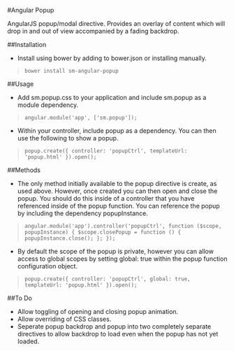 #Angular Popup

AngularJS popup/modal directive. Provides an overlay of content which will drop in and out of view accompanied by a fading backdrop.  

##Installation

- Install using bower by adding to bower.json or installing manually.
>``
bower install sm-angular-popup
``   

##Usage

- Add sm.popup.css to your application and include sm.popup as a module dependency.
>``
angular.module('app', ['sm.popup']);
``   

- Within your controller, include popup as a dependency. You can then use the following to show a popup.
>``
popup.create({ controller: 'popupCtrl', templateUrl: 'popup.html' }).open();
``

##Methods

- The only method initially available to the popup directive is create, as used above. However, once created you can then open and close the popup. You should do this inside of a controller that you have referenced inside of the popup function. You can reference the popup by including the dependency popupInstance.  

>``
angular.module('app').controller('popupCtrl', function ($scope, popupInstance) {
	$scope.closePopup = function () {
		popupInstance.close();
	};
});
``

- By default the scope of the popup is private, however you can allow access to global scopes by setting global: true within the popup function configuration object.  

>``
popup.create({ controller: 'popupCtrl', global: true, templateUrl: 'popup.html' }).open();
``

##To Do

- Allow toggling of opening and closing popup animation.
- Allow overriding of CSS classes.
- Seperate popup backdrop and popup into two completely separate directives to allow backdrop to load even when the popup has not yet loaded.